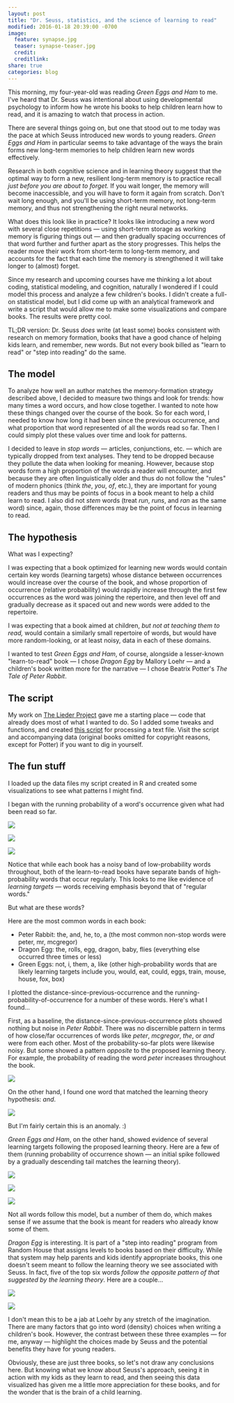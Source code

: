 ```yaml
---
layout: post
title: "Dr. Seuss, statistics, and the science of learning to read"
modified: 2016-01-18 20:39:00 -0700
image:
  feature: synapse.jpg
  teaser: synapse-teaser.jpg
  credit: 
  creditlink: 
share: true
categories: blog
---
```


This morning, my four-year-old was reading *Green Eggs and Ham* to me. I've heard that Dr. Seuss was intentional about using developmental psychology to inform how he wrote his books to help children learn how to read, and it is amazing to watch that process in action. 

There are several things going on, but one that stood out to me today was the pace at which Seuss introduced new words to young readers. *Green Eggs and Ham* in particular seems to take advantage of the ways the brain forms new long-term memories to help children learn new words effectively. 

Research in both cognitive science and in learning theory suggest that the optimal way to form a new, resilient long-term memory is to practice recall *just before you are about to forget.* If you wait longer, the memory will become inaccessible, and you will have to form it again from scratch. Don't wait long enough, and you'll be using short-term memory, not long-term memory, and thus not strengthening the right neural networks.

What does this look like in practice? It looks like introducing a new word with several close repetitions ― using short-term storage as working memory is figuring things out ― and then gradually spacing occurrences of that word further and further apart as the story progresses. This helps the reader move their work from short-term to long-term memory, and accounts for the fact that each time the memory is strengthened it will take longer to (almost) forget. 

Since my research and upcoming courses have me thinking a lot about coding, statistical modeling, and cognition, naturally I wondered if I could model this process and analyze a few children's books. I didn't create a full-on statistical model, but I did come up with an analytical framework and write a script that would allow me to make some visualizations and compare books. The results were pretty cool.

TL;DR version: Dr. Seuss *does* write (at least some) books consistent with research on memory formation, books that have a good chance of helping kids learn, and remember, new words. But not every book billed as "learn to read" or "step into reading" do the same. 

## The model

To analyze how well an author matches the memory-formation strategy described above, I decided to measure two things and look for trends: how many times a word occurs, and how close together. I wanted to note how these things changed over the course of the book. So for each word, I needed to know how long it had been since the previous occurrence, and what proportion that word represented of all the words read so far. Then I could simply plot these values over time and look for patterns.

I decided to leave in *stop words* ― articles, conjunctions, etc. ― which are typically dropped from text analyses. They tend to be dropped because they pollute the data when looking for meaning. However, because stop words form a high proportion of the words a reader will encounter, and because they are often linguistically older and thus do not follow the "rules" of modern phonics (think *the*, *you*, *of*, etc.), they are important for young readers and thus may be points of focus in a book meant to help a child learn to read. I also did not *stem* words (treat *run*, *runs*, and *ran* as the same word) since, again, those differences may be the point of focus in learning to read.

## The hypothesis

What was I expecting?

I was expecting that a book optimized for learning new words would contain certain key words (learning targets) whose distance between occurrences would increase over the course of the book, and whose proportion of occurrence (relative probability) would rapidly increase through the first few occurrences as the word was joining the repertoire, and then level off and gradually decrease as it spaced out and new words were added to the repertoire.

I was expecting that a book aimed at children, *but not at teaching them to read,* would contain a similarly small repertoire of words, but would have more random-looking, or at least noisy, data in each of these domains.

I wanted to test *Green Eggs and Ham*, of course, alongside a lesser-known "learn-to-read" book ― I chose *Dragon Egg* by Mallory Loehr ― and a children's book written more for the narrative ― I chose Beatrix Potter's *The Tale of Peter Rabbit*.

## The script

My work on [The Lieder Project](http://liederproject.shaffermusic.com) gave me a starting place ― code that already does most of what I wanted to do. So I added some tweaks and functions, and created [this script](https://github.com/kshaffer/seuss) for processing a text file. Visit the script and accompanying data (original books omitted for copyright reasons, except for Potter) if you want to dig in yourself.

## The fun stuff

I loaded up the data files my script created in R and created some visualizations to see what patterns I might find.

I began with the running probability of a word's occurrence given what had been read so far.

![](/assets/images/seuss/Potter-overallProb.png)

![](/assets/images/seuss/Loehr-overallProb.png)

![](/assets/images/seuss/Seuss-overallProb.png)

Notice that while each book has a noisy band of low-probability words throughout, both of the learn-to-read books have separate bands of high-probability words that occur regularly. This looks to me like evidence of *learning targets* ― words receiving emphasis beyond that of "regular words."

But what are these words?

Here are the most common words in each book:

- Peter Rabbit: the, and, he, to, a (the most common non-stop words were peter, mr, mcgregor)  
- Dragon Egg: the, rolls, egg, dragon, baby, flies (everything else occurred three times or less)  
- Green Eggs: not, i, them, a, like (other high-probability words that are likely learning targets include you, would, eat, could, eggs, train, mouse, house, fox, box)

I plotted the distance-since-previous-occurrence and the running-probability-of-occurrence for a number of these words. Here's what I found...

First, as a baseline, the distance-since-previous-occurrence plots showed nothing but noise in *Peter Rabbit*. There was no discernible pattern in terms of how close/far occurrences of words like *peter*, *mcgregor*, *the*, or *and* were from each other. Most of the probability-so-far plots were likewise noisy. But some showed a pattern *opposite* to the proposed learning theory. For example, the probability of reading the word *peter* increases throughout the book.

![](/assets/images/seuss/Potter-peterProb.png)

On the other hand, I found one word that matched the learning theory hypothesis: *and*.

![](/assets/images/seuss/Potter-andProb.png)

But I'm fairly certain this is an anomaly. :)

*Green Eggs and Ham*, on the other hand, showed evidence of several learning targets following the proposed learning theory. Here are a few of them (running probability of occurrence shown ― an initial spike followed by a gradually descending tail matches the learning theory).

![](/assets/images/seuss/Seuss-eggsProb.png)

![](/assets/images/seuss/Seuss-likeProb.png)

![](/assets/images/seuss/Seuss-themProb.png)

Not all words follow this model, but a number of them do, which makes sense if we assume that the book is meant for readers who already know some of them.

*Dragon Egg* is interesting. It is part of a "step into reading" program from Random House that assigns levels to books based on their difficulty. While that system may help parents and kids identify appropriate books, this one doesn't seem meant to follow the learning theory we see associated with Seuss. In fact, five of the top six words *follow the opposite pattern of that suggested by the learning theory*. Here are a couple...

![](/assets/images/seuss/Loehr-eggProb.png)

![](/assets/images/seuss/Loehr-rollsProb.png)

I don't mean this to be a jab at Loehr by any stretch of the imagination. There are many factors that go into word (density) choices when writing a children's book. However, the contrast between these three examples ― for me, anyway ― highlight the choices made by Seuss and the potential benefits they have for young readers.

Obviously, these are just three books, so let's not draw any conclusions here. But knowing what we know about Seuss's approach, seeing it in action with my kids as they learn to read, and then seeing this data visualized has given me a little more appreciation for these books, and for the wonder that is the brain of a child learning.